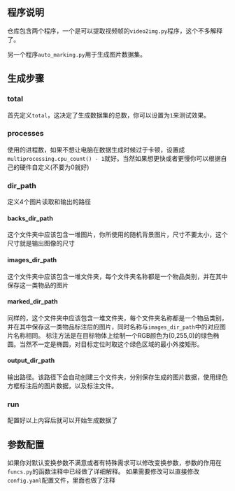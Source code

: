 ## 程序说明
仓库包含两个程序，一个是可以提取视频帧的`video2img.py`程序，这个不多解释了。

另一个程序`auto_marking.py`用于生成图片数据集。
## 生成步骤
### total
首先定义`total`，这决定了生成数据集的总数，你可以设置为`1`来测试效果。

### processes
使用的进程数，如果不想让电脑在数据生成时候过于卡顿，设置成`multiprocessing.cpu_count() - 1`就好。当然如果想更快或者更慢你可以根据自己的硬件自定义(不要为0就好)

### dir_path
定义4个图片读取和输出的路径

#### backs_dir_path
这个文件夹中应该包含一堆图片，你所使用的随机背景图片，尺寸不要太小，这个尺寸就是输出图像的尺寸

#### images_dir_path
这个文件夹中应该包含一堆文件夹，每个文件夹名称都是一个物品类别，并在其中保存这一类物品的图片

#### marked_dir_path
同样的，这个文件夹中应该包含一堆文件夹，每个文件夹名称都是一个物品类别，并在其中保存这一类物品标注后的图片，同时名称与`images_dir_path`中的对应图片名称相同。
标注方法是在目标物体上绘制一个RGB颜色为(0,255,0)的绿色椭圆。当然不一定是椭圆，对目标定位时取这个绿色区域的最小外接矩形。

#### output_dir_path
输出路径。该路径下会自动创建三个文件夹，分别保存生成的图片数据，使用绿色方框标注后的图片数据，以及标注文件。

### run
配置好以上内容后就可以开始生成数据了

## 参数配置
如果你对默认变换参数不满意或者有特殊需求可以修改变换参数，参数的作用在`funcs.py`的函数注释中已经做了详细解释。
如果需要修改可以直接修改`config.yaml`配置文件，里面也做了注释
